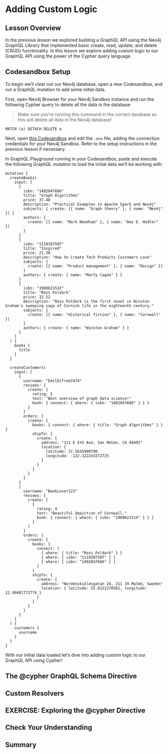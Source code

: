 # Adding Custom Logic

## Lesson Overview

In the previous lesson we explored building a GraphQL API using the Neo4j GraphQL Library that implemented basic create, read, update, and delete (CRUD) functionality. In this lesson we explore adding custom logic to our GraphQL API using the power of the Cypher query language.

## Codesandbox Setup

To begin we’ll clear out our Neo4j database, open a new Codesandbox, and run a GraphQL mutation to add some initial data.

First, open Neo4j Browser for your Neo4j Sandbox instance and run the following Cypher query to delete all the data in the database

> Make sure you’re running this command in the correct database as this will delete all data in the Neo4j database!

```cypher
MATCH (a) DETACH DELETE a
```

Next, open [this Codesandbox](https://codesandbox.io/s/github/johnymontana/training-v3/tree/master/modules/graphql-apis/supplemental/code/03-graphql-apis-custom-logic/begin?file=/.env) and edit the `.env` file, adding the connection credentials for your Neo4j Sandbox. Refer to the setup instructions in the previous lesson if necessary.

In GraphQL Playground running in your Codesandbox, paste and execute the following GraphQL mutation to load the initial data we’ll be working with:

```gql
mutation {
  createBooks(
    input: [
      {
        isbn: "1492047686"
        title: "Graph Algorithms"
        price: 37.48
        description: "Practical Examples in Apache Spark and Neo4j"
        subjects: { create: [{ name: "Graph theory" }, { name: "Neo4j" }] }
        authors: {
          create: [{ name: "Mark Needham" }, { name: "Amy E. Hodler" }]
        }
      }
      {
        isbn: "1119387507"
        title: "Inspired"
        price: 21.38
        description: "How to Create Tech Products Customers Love"
        subjects: {
          create: [{ name: "Product management" }, { name: "Design" }]
        }
        authors: { create: { name: "Marty Cagan" } }
      }
      {
        isbn: "190962151X"
        title: "Ross Poldark"
        price: 15.52
        description: "Ross Poldark is the first novel in Winston Graham's sweeping saga of Cornish life in the eighteenth century."
        subjects: {
          create: [{ name: "Historical fiction" }, { name: "Cornwall" }]
        }
        authors: { create: { name: "Winston Graham" } }
      }
    ]
  ) {
    books {
      title
    }
  }

  createCustomers(
    input: [
      {
        username: "EmilEifrem7474"
        reviews: {
          create: {
            rating: 5
            text: "Best overview of graph data science!"
            book: { connect: { where: { isbn: "1492047686" } } }
          }
        }
        orders: {
          create: {
            books: { connect: { where: { title: "Graph Algorithms" } } }
            shipTo: {
              create: {
                address: "111 E 5th Ave, San Mateo, CA 94401"
                location: {
                  latitude: 37.5635980790
                  longitude: -122.322243272725
                }
              }
            }
          }
        }
      }
      {
        username: "BookLover123"
        reviews: {
          create: [
            {
              rating: 4
              text: "Beautiful depiction of Cornwall."
              book: { connect: { where: { isbn: "190962151X" } } }
            }
          ]
        }
        orders: {
          create: {
            books: {
              connect: [
                { where: { title: "Ross Poldark" } }
                { where: { isbn: "1119387507" } }
                { where: { isbn: "1492047686" } }
              ]
            }
            shipTo: {
              create: {
                address: "Nordenskiöldsgatan 24, 211 19 Malmö, Sweden"
                location: { latitude: 55.6122270502, longitude: 12.99481772774 }
              }
            }
          }
        }
      }
    ]
  ) {
    customers {
      username
    }
  }
}
```

With our initial data loaded let’s dive into adding custom logic to our GraphQL API using Cypher!

## The @cypher GraphQL Schema Directive

## Custom Resolvers

## EXERCISE: Exploring the @cypher Directive

## Check Your Understanding

## Summary
